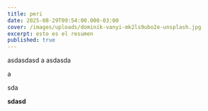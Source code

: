 ```yaml
---
title: peri
date: 2025-08-29T09:54:00.000-03:00
cover: /images/uploads/dominik-vanyi-mk2ls9ubo2e-unsplash.jpg
excerpt: esto es el resumen
published: true
---
```

asdasdasd a asdasda



a

sda

**sdasd**
